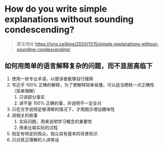 # How do you write simple explanations without sounding condescending?

> 原文地址 https://jvns.ca/blog/2020/11/15/simple-explanations-without-sounding-condescending/

## 如何用简单的语言解释复杂的问题，而不显居高临下
1. 使用一些专业术语，以便读者能够自行搜索
2. 写近乎 100% 正确的解释，为了使解释简单易懂，可以适当牺牲一点正确性（简单理解）
    1. 只讲部分事实
    2. 讲不是 100% 正确的事，并说明不一定全对
3. 只在文字说明足够清晰的情况下，才用图示增加趣味性
4. 讲相关的故事
    1. 实际问题，用来说明学习概念的重要性
    2. 用来比喻实际的过程
5. 假定有特定的观众，观众具有基本的背景知识
6. 只对真正理解的人讲笑话
